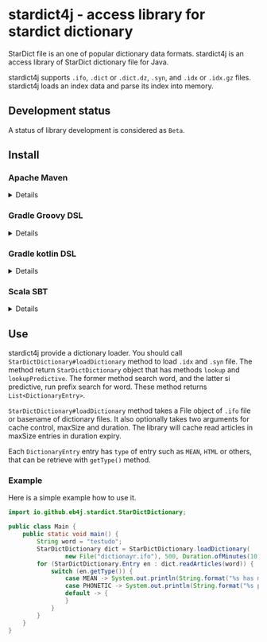 # stardict4j - access library for stardict dictionary

StarDict file is an one of popular dictionary data formats.
stardict4j is an access library of StarDict dictionary file for Java.

stardict4j supports `.ifo`, `.dict` or `.dict.dz`, `.syn`,
and `.idx` or `.idx.gz` files.
stardict4j loads an index data and parse its index into memory.

## Development status

A status of library development is considered as `Beta`.

## Install


### Apache Maven

<details>

```xml
<dependency>
  <groupId>io.github.eb4j</groupId>
  <artifactId>stardict4j</artifactId>
  <version>0.3.0</version>
</dependency>
```

</details>

### Gradle Groovy DSL

<details>

```groovy
implementation 'io.github.eb4j:stardict4j:0.3.0'
```
</details>

### Gradle kotlin DSL

<details>

```kotlin
implementation("io.github.eb4j:stardict4j:0.3.0")
```

</details>

### Scala SBT

<details>

```
libraryDependencies += "io.github.eb4j" % "stardict4j" % "0.3.0"
```

</details>

## Use

stardict4j provide a dictionary loader. You should call `StarDictDictionary#loadDictionary` method
to load `.idx` and `.syn` file. The method return `StarDictDictionary` object that has
methods `lookup` and `lookupPredictive`. The former method search word, and the latter si predictive,
run prefix search for word. These method returns `List<DictionaryEntry>`.

`StarDictDictionary#loadDictionary` method takes a File object of `.ifo` file or basename of dictionary files.
It also optionally takes two arguments for cache control, maxSize and duration.
The library will cache read articles in maxSize entries in duration expiry.

Each `DictionaryEntry` entry has `type` of entry such as `MEAN`, `HTML` or others, that can be retrieve with
`getType()` method.

### Example

Here is a simple example how to use it.

```java
import io.github.eb4j.stardict.StarDictDictionary;

public class Main {
    public static void main() {
        String word = "testudo";
        StarDictDictionary dict = StarDictDictionary.loadDictionary(
                new File("dictionayr.ifo"), 500, Duration.ofMinutes(10));
        for (StarDictDictionary.Entry en : dict.readArticles(word)) {
            switch (en.getType()) {
                case MEAN -> System.out.println(String.format("%s has meanings of %s\n", en.getWord(), en.getArticle()));
                case PHONETIC -> System.out.println(String.format("%s pronounce is %s\n", en.getWord(), en.getArticle()));
                default -> {
                }
            }
        }
    }
}
```

